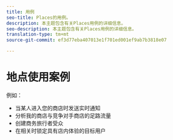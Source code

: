 ```yaml
---
title: 用例
seo-title: Places的用例。
description: 本主题包含有关Places用例的详细信息。
seo-description: 本主题包含有关Places用例的详细信息。
translation-type: tm+mt
source-git-commit: ef3d77eba407013e1f701ed001ef9ab7b3818e07

---
```



# 地点使用案例

例如：

* 当某人进入您的商店时发送实时通知
* 分析我的商店与竞争对手商店的足路流量
* 创建商务旅行者受众
* 在相关时锁定具有店内体验的目标用户

